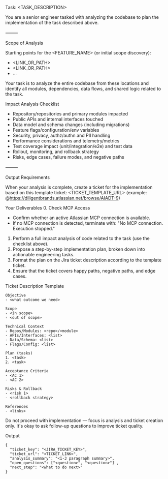 Task:
<TASK_DESCRIPTION>

You are a senior engineer tasked with analyzing the codebase to plan the implementation of the task described above.

⸻

Scope of Analysis

Starting points for the <FEATURE_NAME> (or initial scope discovery):

- <LINK_OR_PATH>
- <LINK_OR_PATH>
- ...

Your task is to analyze the entire codebase from these locations and identify all modules, dependencies, data flows, and shared logic related to the task.

Impact Analysis Checklist

- Repository/repositories and primary modules impacted
- Public APIs and internal interfaces touched
- Data model and schema changes (including migrations)
- Feature flags/configuration/env variables
- Security, privacy, authz/authn and PII handling
- Performance considerations and telemetry/metrics
- Test coverage impact (unit/integration/e2e) and test data
- Rollout, monitoring, and rollback strategy
- Risks, edge cases, failure modes, and negative paths

⸻

Output Requirements

When your analysis is complete, create a ticket for the implementation based on this template ticket: <TICKET_TEMPLATE_URL> (example: @https://diligentbrands.atlassian.net/browse/AIADT-9)

Your Deliverables 0. Check MCP Access

- Confirm whether an active Atlassian MCP connection is available.
- If no MCP connection is detected, terminate with: "No MCP connection. Execution stopped."

1. Perform a full impact analysis of code related to the task (use the checklist above).
2. Propose a step-by-step implementation plan, broken down into actionable engineering tasks.
3. Format the plan on the Jira ticket description according to the template ticket.
4. Ensure that the ticket covers happy paths, negative paths, and edge cases.

Ticket Description Template

```
Objective
- <what outcome we need>

Scope
- <in scope>
- <out of scope>

Technical Context
- Repos/Modules: <repo>/<module>
- APIs/Interfaces: <list>
- Data/Schema: <list>
- Flags/Config: <list>

Plan (tasks)
1. <task>
2. <task>

Acceptance Criteria
- <AC 1>
- <AC 2>

Risks & Rollback
- <risk 1>
- <rollback strategy>

References
- <links>
```

Do not proceed with implementation — focus is analysis and ticket creation only. It's okay to ask follow-up questions to improve ticket quality.

Output

```
{
  "ticket_key": "<JIRA_TICKET_KEY>",
  "ticket_url": "<TICKET_LINK>",
  "analysis_summary": "<1-3 paragraph summary>",
  "open_questions": ["<question>", "<question>"] ,
  "next_step": "<what to do next>"
}
```
